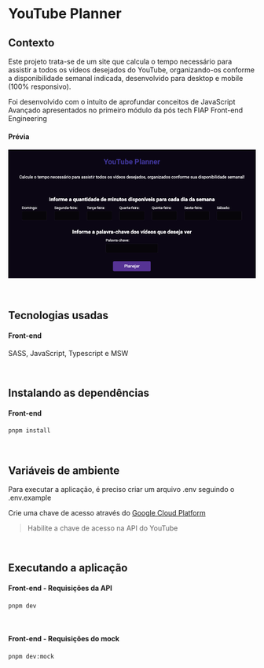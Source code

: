 # YouTube Planner

## Contexto

Este projeto trata-se de um site que calcula o tempo necessário para assistir a todos os vídeos desejados do YouTube, organizando-os conforme a disponibilidade semanal indicada, desenvolvido para desktop e mobile (100% responsivo).

Foi desenvolvido com o intuito de aprofundar conceitos de JavaScript Avançado apresentados no primeiro módulo da pós tech FIAP Front-end Engineering

<h4>Prévia</h4>
<img src="./src/assets/images/application-image.png">

&nbsp;

## Tecnologias usadas

<h4>Front-end</h4>

SASS, JavaScript, Typescript e MSW

&nbsp;

## Instalando as dependências

<h4>Front-end</h4>

```bash
pnpm install
```

&nbsp;

## Variáveis de ambiente

Para executar a aplicação, é preciso criar um arquivo .env seguindo o .env.example

Crie uma chave de acesso através do [Google Cloud Platform](https://console.cloud.google.com/apis/credentials)

> Habilite a chave de acesso na API do YouTube

&nbsp;

## Executando a aplicação

<h4>Front-end - Requisições da API</h4>

```bash
pnpm dev
```

&nbsp;

<h4>Front-end - Requisições do mock</h4>

```bash
pnpm dev:mock
```